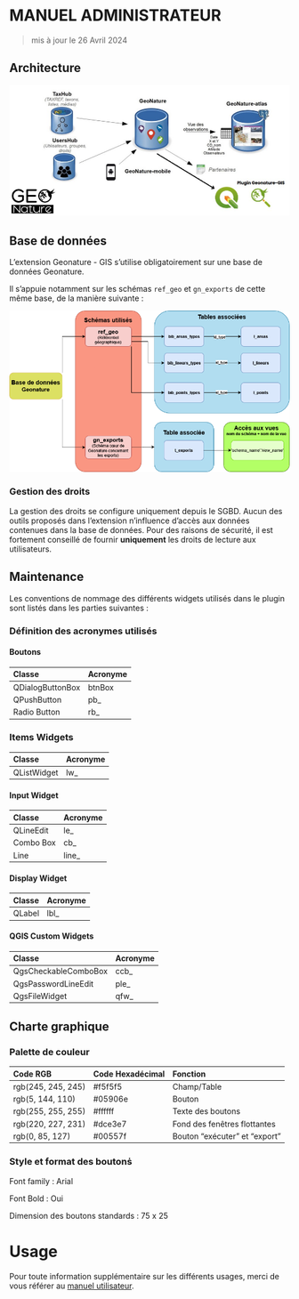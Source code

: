 # MANUEL ADMINISTRATEUR
>mis à jour le 26 Avril 2024

## Architecture

![ArchitectureGenerale](./img/AM_architecture_generale.jpg)

## Base de données

L’extension Geonature - GIS s’utilise obligatoirement sur une base de données Geonature.

Il s’appuie notamment sur les schémas ``ref_geo`` et ``gn_exports`` de cette même base, de la manière suivante : 

![Utilisation des données](./img/AM_Utilisation_donnees.png)

### Gestion des droits

La gestion des droits se configure uniquement depuis le SGBD. Aucun des outils proposés dans l’extension n’influence d’accès aux données contenues dans la base de données.
Pour des raisons de sécurité, il est fortement conseillé de fournir **uniquement** les droits de lecture aux utilisateurs.



## Maintenance

Les conventions de nommage des différents widgets utilisés dans le plugin sont listés dans les parties suivantes :

### Définition des acronymes utilisés

#### Boutons
Classe | Acronyme
:--- | :--- 
QDialogButtonBox | btnBox
QPushButton | pb_
Radio Button | rb_

### Items Widgets
Classe | Acronyme
:--- | :--- 
QListWidget | lw_

#### Input Widget
Classe | Acronyme
:--- | :--- 
QLineEdit | le_
Combo Box | cb_
Line | line_

#### Display Widget
Classe | Acronyme
:--- | :--- 
QLabel | lbl_

#### QGIS Custom Widgets
Classe | Acronyme
:--- | :--- 
QgsCheckableComboBox | ccb_
QgsPasswordLineEdit | ple_
QgsFileWidget | qfw_


## Charte graphique

### Palette de couleur
Code RGB | Code Hexadécimal | Fonction
:--- | :--- | :---
rgb(245, 245, 245) | #f5f5f5 | Champ/Table
rgb(5, 144, 110) | #05906e | Bouton
rgb(255, 255, 255) | #ffffff | Texte des boutons
rgb(220, 227, 231) | #dce3e7 | Fond des fenêtres flottantes
rgb(0, 85, 127) | #00557f | Bouton “exécuter” et “export”

### Style et format des boutonṡ
Font family : Arial

Font Bold : Oui

Dimension des boutons standards : 75 x 25

# Usage
Pour toute information supplémentaire sur les différents usages, merci de vous référer au [manuel utilisateur](./user_manual.md).